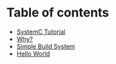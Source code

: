 # Table of contents

* [SystemC Tutorial](README.md)
* [Why?](why.md)
* [Simple Build System](simple-build-system.md)
* [Hello World](hello-world.md)

